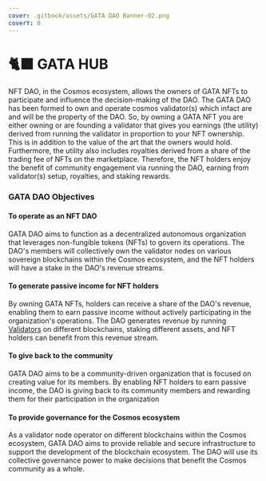 ```yaml
---
cover: .gitbook/assets/GATA DAO Banner-02.png
coverY: 0
---
```


# 🐈⬛ GATA HUB

NFT DAO, in the Cosmos ecosystem, allows the owners of GATA NFTs to participate and influence the decision-making of the DAO. The GATA DAO has been formed to own and operate cosmos validator(s) which infact are and will be the property of the DAO. So, by owning a GATA NFT you are either owning or are founding a validator that gives you earnings (the utility) derived from running the validator in proportion to your NFT ownership. This is in addition to the value of the art that the owners would hold. Furthermore, the utility also includes royalties derived from a share of the trading fee of NFTs on the marketplace. Therefore, the NFT holders enjoy the benefit of community engagement via running the DAO, earning from validator(s) setup, royalties, and staking rewards.

### GATA DAO Objectives

#### To operate as an NFT DAO

GATA DAO aims to function as a decentralized autonomous organization that leverages non-fungible tokens (NFTs) to govern its operations. The DAO's members will collectively own the validator nodes on various sovereign blockchains within the Cosmos ecosystem, and the NFT holders will have a stake in the DAO's revenue streams.

#### To generate passive income for NFT holders

By owning GATA NFTs, holders can receive a share of the DAO's revenue, enabling them to earn passive income without actively participating in the organization's operations. The DAO generates revenue by running [Validators](gatahub/projects-of-gata-ventures/gata-validators/) on different blockchains, staking different assets, and NFT holders can benefit from this revenue stream.

#### To give back to the community

GATA DAO aims to be a community-driven organization that is focused on creating value for its members. By enabling NFT holders to earn passive income, the DAO is giving back to its community members and rewarding them for their participation in the organization

#### To provide governance for the Cosmos ecosystem

As a validator node operator on different blockchains within the Cosmos ecosystem, GATA DAO aims to provide reliable and secure infrastructure to support the development of the blockchain ecosystem. The DAO will use its collective governance power to make decisions that benefit the Cosmos community as a whole.

